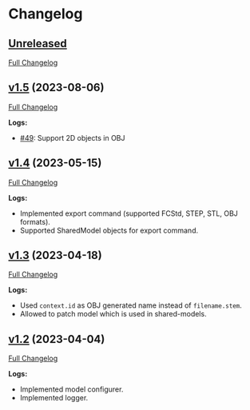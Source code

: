 # Changelog

## [Unreleased](https://github.com/Ondsel-Development/FC-Worker/tree/main)
[Full Changelog](https://github.com/Ondsel-Development/FC-Worker/compare/v1.5...main)

## [v1.5](https://github.com/Ondsel-Development/FC-Worker/tree/v1.5) (2023-08-06)
[Full Changelog](https://github.com/Ondsel-Development/FC-Worker/compare/v1.4...v1.5)

**Logs:**
- [#49](https://github.com/Ondsel-Development/Ondsel-Server/issues/49): Support 2D objects in OBJ

## [v1.4](https://github.com/Ondsel-Development/FC-Worker/tree/v1.4) (2023-05-15)
[Full Changelog](https://github.com/Ondsel-Development/FC-Worker/compare/v1.3...v1.4)

**Logs:**
- Implemented export command (supported FCStd, STEP, STL, OBJ formats).
- Supported SharedModel objects for export command.

## [v1.3](https://github.com/Ondsel-Development/FC-Worker/tree/v1.3) (2023-04-18)
[Full Changelog](https://github.com/Ondsel-Development/FC-Worker/compare/v1.2...v1.3)

**Logs:**
- Used `context.id` as OBJ generated name instead of `filename.stem`.
- Allowed to patch model which is used in shared-models.

## [v1.2](https://github.com/Ondsel-Development/FC-Worker/tree/v1.2) (2023-04-04)
[Full Changelog](https://github.com/Ondsel-Development/FC-Worker/compare/4a5f23ed77d0267c6a950ff6b085cd8c032f8a5e...v1.2)

**Logs:**
- Implemented model configurer.
- Implemented logger.
